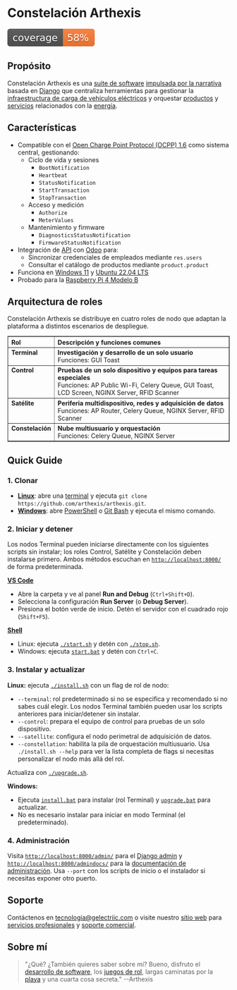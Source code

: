 # Constelación Arthexis

[![Cobertura](https://raw.githubusercontent.com/arthexis/arthexis/main/coverage.svg)](https://github.com/arthexis/arthexis/actions/workflows/coverage.yml)

## Propósito

Constelación Arthexis es una [suite de software](https://es.wikipedia.org/wiki/Suite_de_software) [impulsada por la narrativa](https://es.wikipedia.org/wiki/Narrativa) basada en [Django](https://www.djangoproject.com/) que centraliza herramientas para gestionar la [infraestructura de carga de vehículos eléctricos](https://es.wikipedia.org/wiki/Punto_de_recarga) y orquestar [productos](https://es.wikipedia.org/wiki/Producto_(econom%C3%ADa)) y [servicios](https://es.wikipedia.org/wiki/Servicio_(econom%C3%ADa)) relacionados con la [energía](https://es.wikipedia.org/wiki/Energ%C3%ADa).

## Características

- Compatible con el [Open Charge Point Protocol (OCPP) 1.6](https://www.openchargealliance.org/protocols/ocpp-16/) como sistema central, gestionando:
  - Ciclo de vida y sesiones
    - `BootNotification`
    - `Heartbeat`
    - `StatusNotification`
    - `StartTransaction`
    - `StopTransaction`
  - Acceso y medición
    - `Authorize`
    - `MeterValues`
  - Mantenimiento y firmware
    - `DiagnosticsStatusNotification`
    - `FirmwareStatusNotification`
- Integración de [API](https://es.wikipedia.org/wiki/Interfaz_de_programaci%C3%B3n_de_aplicaciones) con [Odoo](https://www.odoo.com/) para:
  - Sincronizar credenciales de empleados mediante `res.users`
  - Consultar el catálogo de productos mediante `product.product`
- Funciona en [Windows 11](https://www.microsoft.com/es-es/windows/windows-11) y [Ubuntu 22.04 LTS](https://releases.ubuntu.com/22.04/)
- Probado para la [Raspberry Pi 4 Modelo B](https://www.raspberrypi.com/products/raspberry-pi-4-model-b/)

## Arquitectura de roles

Constelación Arthexis se distribuye en cuatro roles de nodo que adaptan la plataforma a distintos escenarios de despliegue.

<table border="1" cellpadding="8" cellspacing="0">
  <thead>
    <tr>
      <th align="left">Rol</th>
      <th align="left">Descripción y funciones comunes</th>
    </tr>
  </thead>
  <tbody>
    <tr>
      <td valign="top"><strong>Terminal</strong></td>
      <td valign="top"><strong>Investigación y desarrollo de un solo usuario</strong><br />Funciones: GUI Toast</td>
    </tr>
    <tr>
      <td valign="top"><strong>Control</strong></td>
      <td valign="top"><strong>Pruebas de un solo dispositivo y equipos para tareas especiales</strong><br />Funciones: AP Public Wi-Fi, Celery Queue, GUI Toast, LCD Screen, NGINX Server, RFID Scanner</td>
    </tr>
    <tr>
      <td valign="top"><strong>Satélite</strong></td>
      <td valign="top"><strong>Periferia multidispositivo, redes y adquisición de datos</strong><br />Funciones: AP Router, Celery Queue, NGINX Server, RFID Scanner</td>
    </tr>
    <tr>
      <td valign="top"><strong>Constelación</strong></td>
      <td valign="top"><strong>Nube multiusuario y orquestación</strong><br />Funciones: Celery Queue, NGINX Server</td>
    </tr>
  </tbody>
</table>

## Quick Guide

### 1. Clonar
- **[Linux](https://es.wikipedia.org/wiki/Linux)**: abre una [terminal](https://es.wikipedia.org/wiki/Interfaz_de_l%C3%ADnea_de_comandos) y ejecuta `git clone https://github.com/arthexis/arthexis.git`.
- **[Windows](https://es.wikipedia.org/wiki/Microsoft_Windows)**: abre [PowerShell](https://learn.microsoft.com/es-es/powershell/) o [Git Bash](https://gitforwindows.org/) y ejecuta el mismo comando.

### 2. Iniciar y detener
Los nodos Terminal pueden iniciarse directamente con los siguientes scripts sin instalar; los roles Control, Satélite y Constelación deben instalarse primero. Ambos métodos escuchan en [`http://localhost:8000/`](http://localhost:8000/) de forma predeterminada.

**[VS Code](https://code.visualstudio.com/)**
- Abre la carpeta y ve al panel **Run and Debug** (`Ctrl+Shift+D`).
- Selecciona la configuración **Run Server** (o **Debug Server**).
- Presiona el botón verde de inicio. Detén el servidor con el cuadrado rojo (`Shift+F5`).

**[Shell](https://es.wikipedia.org/wiki/Shell_de_unidad_de_comandos)**
- Linux: ejecuta [`./start.sh`](start.sh) y detén con [`./stop.sh`](stop.sh).
- Windows: ejecuta [`start.bat`](start.bat) y detén con `Ctrl+C`.

### 3. Instalar y actualizar
**Linux:** ejecuta [`./install.sh`](install.sh) con un flag de rol de nodo:
- `--terminal`: rol predeterminado si no se especifica y recomendado si no sabes cuál elegir. Los nodos Terminal también pueden usar los scripts anteriores para iniciar/detener sin instalar.
- `--control`: prepara el equipo de control para pruebas de un solo dispositivo.
- `--satellite`: configura el nodo perimetral de adquisición de datos.
- `--constellation`: habilita la pila de orquestación multiusuario.
Usa `./install.sh --help` para ver la lista completa de flags si necesitas personalizar el nodo más allá del rol.

Actualiza con [`./upgrade.sh`](upgrade.sh).

**Windows:**
- Ejecuta [`install.bat`](install.bat) para instalar (rol Terminal) y [`upgrade.bat`](upgrade.bat) para actualizar.
- No es necesario instalar para iniciar en modo Terminal (el predeterminado).

### 4. Administración
Visita [`http://localhost:8000/admin/`](http://localhost:8000/admin/) para el [Django admin](https://docs.djangoproject.com/en/stable/ref/contrib/admin/) y [`http://localhost:8000/admindocs/`](http://localhost:8000/admindocs/) para la [documentación de administración](https://docs.djangoproject.com/en/stable/ref/contrib/admin/admindocs/). Usa `--port` con los scripts de inicio o el instalador si necesitas exponer otro puerto.

## Soporte

Contáctenos en [tecnologia@gelectriic.com](mailto:tecnologia@gelectriic.com) o visite nuestro [sitio web](https://www.gelectriic.com/) para [servicios profesionales](https://es.wikipedia.org/wiki/Servicios_profesionales) y [soporte comercial](https://es.wikipedia.org/wiki/Soporte_t%C3%A9cnico).

## Sobre mí

> "¿Qué? ¿También quieres saber sobre mí? Bueno, disfruto el [desarrollo de software](https://es.wikipedia.org/wiki/Desarrollo_de_software), los [juegos de rol](https://es.wikipedia.org/wiki/Juego_de_rol), largas caminatas por la [playa](https://es.wikipedia.org/wiki/Playa) y una cuarta cosa secreta."
> --Arthexis

